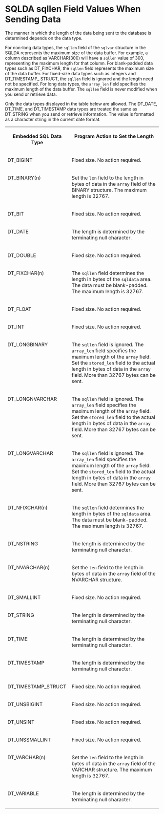 <!-- loio3be358cf6c5f1014b95e90fb59459beb -->

# SQLDA sqllen Field Values When Sending Data

The manner in which the length of the data being sent to the database is determined depends on the data type.



For non-long data types, the `sqllen` field of the `sqlvar` structure in the SQLDA represents the maximum size of the data buffer. For example, a column described as VARCHAR\(300\) will have a `sqllen` value of 300, representing the maximum length for that column. For blank-padded data types such as DT\_FIXCHAR, the `sqllen` field represents the maximum size of the data buffer. For fixed-size data types such as integers and DT\_TIMESTAMP\_ STRUCT, the `sqllen` field is ignored and the length need not be specified. For long data types, the `array_len` field specifies the maximum length of the data buffer. The `sqllen` field is never modified when you send or retrieve data.

Only the data types displayed in the table below are allowed. The DT\_DATE, DT\_TIME, and DT\_TIMESTAMP data types are treated the same as DT\_STRING when you send or retrieve information. The value is formatted as a character string in the current date format.


<table>
<tr>
<th valign="top">

Embedded SQL Data Type



</th>
<th valign="top">

Program Action to Set the Length



</th>
</tr>
<tr>
<td valign="top">

DT\_BIGINT



</td>
<td valign="top">

Fixed size. No action required.



</td>
</tr>
<tr>
<td valign="top">

DT\_BINARY\(n\)



</td>
<td valign="top">

Set the `len` field to the length in bytes of data in the `array` field of the BINARY structure. The maximum length is 32767.



</td>
</tr>
<tr>
<td valign="top">

DT\_BIT



</td>
<td valign="top">

Fixed size. No action required.



</td>
</tr>
<tr>
<td valign="top">

DT\_DATE



</td>
<td valign="top">

The length is determined by the terminating null character.



</td>
</tr>
<tr>
<td valign="top">

DT\_DOUBLE



</td>
<td valign="top">

Fixed size. No action required.



</td>
</tr>
<tr>
<td valign="top">

DT\_FIXCHAR\(n\)



</td>
<td valign="top">

The `sqllen` field determines the length in bytes of the `sqldata` area. The data must be blank-padded. The maximum length is 32767.



</td>
</tr>
<tr>
<td valign="top">

DT\_FLOAT



</td>
<td valign="top">

Fixed size. No action required.



</td>
</tr>
<tr>
<td valign="top">

DT\_INT



</td>
<td valign="top">

Fixed size. No action required.



</td>
</tr>
<tr>
<td valign="top">

DT\_LONGBINARY



</td>
<td valign="top">

The `sqllen` field is ignored. The `array_len` field specifies the maximum length of the `array` field. Set the `stored_len` field to the actual length in bytes of data in the `array` field. More than 32767 bytes can be sent.



</td>
</tr>
<tr>
<td valign="top">

DT\_LONGNVARCHAR



</td>
<td valign="top">

The `sqllen` field is ignored. The `array_len` field specifies the maximum length of the `array` field. Set the `stored_len` field to the actual length in bytes of data in the `array` field. More than 32767 bytes can be sent.



</td>
</tr>
<tr>
<td valign="top">

DT\_LONGVARCHAR



</td>
<td valign="top">

The `sqllen` field is ignored. The `array_len` field specifies the maximum length of the `array` field. Set the `stored_len` field to the actual length in bytes of data in the `array` field. More than 32767 bytes can be sent.



</td>
</tr>
<tr>
<td valign="top">

DT\_NFIXCHAR\(n\)



</td>
<td valign="top">

The `sqllen` field determines the length in bytes of the `sqldata` area. The data must be blank-padded. The maximum length is 32767.



</td>
</tr>
<tr>
<td valign="top">

DT\_NSTRING



</td>
<td valign="top">

The length is determined by the terminating null character.



</td>
</tr>
<tr>
<td valign="top">

DT\_NVARCHAR\(n\)



</td>
<td valign="top">

Set the `len` field to the length in bytes of data in the `array` field of the NVARCHAR structure.



</td>
</tr>
<tr>
<td valign="top">

DT\_SMALLINT



</td>
<td valign="top">

Fixed size. No action required.



</td>
</tr>
<tr>
<td valign="top">

DT\_STRING



</td>
<td valign="top">

The length is determined by the terminating null character.



</td>
</tr>
<tr>
<td valign="top">

DT\_TIME



</td>
<td valign="top">

The length is determined by the terminating null character.



</td>
</tr>
<tr>
<td valign="top">

DT\_TIMESTAMP



</td>
<td valign="top">

The length is determined by the terminating null character.



</td>
</tr>
<tr>
<td valign="top">

DT\_TIMESTAMP\_STRUCT



</td>
<td valign="top">

Fixed size. No action required.



</td>
</tr>
<tr>
<td valign="top">

DT\_UNSBIGINT



</td>
<td valign="top">

Fixed size. No action required.



</td>
</tr>
<tr>
<td valign="top">

DT\_UNSINT



</td>
<td valign="top">

Fixed size. No action required.



</td>
</tr>
<tr>
<td valign="top">

DT\_UNSSMALLINT



</td>
<td valign="top">

Fixed size. No action required.



</td>
</tr>
<tr>
<td valign="top">

DT\_VARCHAR\(n\)



</td>
<td valign="top">

Set the `len` field to the length in bytes of data in the `array` field of the VARCHAR structure. The maximum length is 32767.



</td>
</tr>
<tr>
<td valign="top">

DT\_VARIABLE



</td>
<td valign="top">

The length is determined by the terminating null character.



</td>
</tr>
</table>

